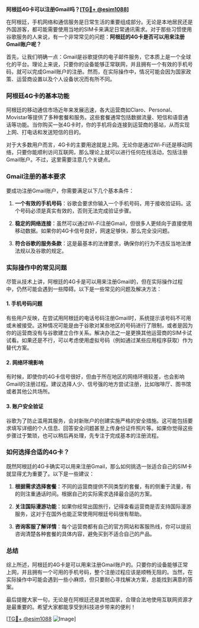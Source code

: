 **阿根廷4G卡可以注册Gmail吗？[[TG💪+ @esim1088](https://t.me/s/esim1088)]**

在阿根廷，手机网络和通信服务是日常生活的重要组成部分。无论是本地居民还是外国游客，都可能需要使用当地的SIM卡来满足日常通讯需求。对于那些习惯使用谷歌服务的人来说，有一个非常常见的问题：**阿根廷的4G卡是否可以用来注册Gmail账户呢？**

首先，让我们明确一点：Gmail是谷歌提供的电子邮件服务，它本质上是一个全球化的平台。理论上来说，只要你的设备能够正常联网，并且拥有一个有效的手机号码，就可以完成Gmail账户的注册。然而，在实际操作中，情况可能会因为国家政策、运营商设置以及个人设备状况而有所不同。

### 阿根廷4G卡的基本功能

阿根廷的移动通信市场近年来发展迅速，各大运营商如Claro、Personal、Movistar等提供了多种套餐和服务。这些套餐通常包括数据流量、短信和语音通话等功能。当你购买一张4G卡时，你的手机将会连接到运营商的基站，从而实现上网、打电话和发送短信的目的。

对于大多数用户而言，4G卡的主要用途就是上网。无论你是通过Wi-Fi还是移动网络，只要你能顺利访问互联网，那么理论上就可以进行任何在线活动，包括注册Gmail账户。不过，这里需要注意几个关键点。

### Gmail注册的基本要求

要成功注册Gmail账户，你需要满足以下几个基本条件：

1. **一个有效的手机号码**：谷歌会要求你输入一个手机号码，用于接收验证码。这个号码必须是真实有效的，否则无法完成验证步骤。
   
2. **稳定的网络连接**：虽然可以通过Wi-Fi注册Gmail，但很多人更倾向于直接使用移动数据。如果你的4G卡信号良好，网速足够快，那么完全没问题。

3. **符合谷歌的服务条款**：这是最基本的法律要求，确保你的行为不违反当地法律法规以及谷歌的规定。

### 实际操作中的常见问题

尽管从技术上讲，阿根廷的4G卡是可以用来注册Gmail的，但在实际操作过程中，仍然可能会遇到一些障碍。以下是一些常见的问题及解决方法：

#### 1. 手机号码问题

有些用户反映，在尝试用阿根廷的电话号码注册Gmail时，系统提示该号码不可用或未被接受。这种情况可能是由于谷歌对某些地区的号码进行了限制，或者是因为你的运营商没有与谷歌建立合作关系。解决办法之一是更换其他运营商的SIM卡试试看。如果还是不行，可以考虑使用虚拟号码（例如通过某些应用程序获取）作为替代方案。

#### 2. 网络环境影响

有时候，即使你的4G卡信号很好，但由于所在地区的网络环境较差，也会影响Gmail的注册过程。建议选择人少、信号强的地方尝试注册，比如咖啡厅、图书馆或者其他公共场所。

#### 3. 账户安全验证

谷歌为了防止滥用其服务，会对新账户的创建实施严格的安全措施。这可能包括要求填写详细的个人信息、回答安全问题甚至上传身份证件照片等。如果你觉得这些步骤过于繁琐，也可以稍后再处理，先专注于完成基本的注册流程。

### 如何选择合适的4G卡？

既然阿根廷的4G卡确实可以用来注册Gmail，那么如何挑选一张适合自己的SIM卡就显得尤为重要了。以下是一些建议：

1. **根据需求选择套餐**：不同的运营商提供不同类型的套餐，有的侧重于流量，有的则注重通话时间。根据自己的实际需求选择最合适的方案。

2. **关注国际漫游功能**：如果你经常出国旅行，记得查看运营商是否支持国际漫游服务，这对于在国外也能正常使用阿根廷号码很有帮助。

3. **咨询客服了解详情**：每个运营商都有自己的官方网站和客服热线，你可以提前咨询清楚各种套餐的具体内容，避免买到不适合自己的产品。

### 总结

综上所述，阿根廷的4G卡是可以用来注册Gmail账户的。只要你的设备能够正常上网，并且拥有一个可用的手机号码，整个注册过程应该是顺畅无阻的。当然，在实际操作中可能会遇到一些小麻烦，但只要耐心寻找解决方案，总能找到满意的答案。

最后提醒大家一句，无论是在阿根廷还是其他国家，合理合法地使用互联网资源才是最重要的。希望大家都能享受到科技进步带来的便利！

[[TG💪+ @esim1088](https://t.me/s/esim1088) ![Image](https://i.postimg.cc/4NQfJmqS/Snipaste-2025-05-13-00-14-12.png)]
